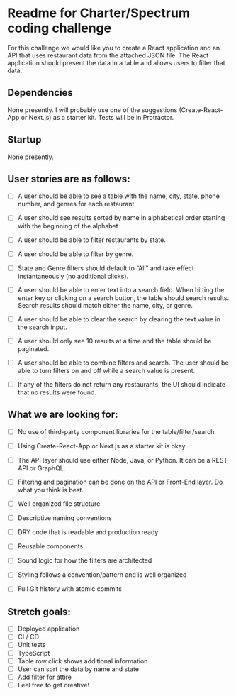 # Readme for Charter/Spectrum coding challenge
For this challenge we would like you to create a React application and an API that uses restaurant data from the attached JSON file. The React application should present the data in a table and allows users to filter that data.

## Dependencies
None presently. I will probably use one of the suggestions (Create-React-App or Next.js) as a starter kit. Tests will be in Protractor.


## Startup
None presently.

## User stories are as follows:
- [ ]  A user should be able to see a table with the name, city, state, phone number, and genres for each restaurant.
- [ ]  A user should see results sorted by name in alphabetical order starting with the beginning of the alphabet
- [ ]  A user should be able to filter restaurants by state.
- [ ]  A user should be able to filter by genre.
- [ ]  State and Genre filters should default to “All” and take effect instantaneously (no additional clicks).
- [ ]  A user should be able to enter text into a search field. When hitting the enter key or clicking on a search button, the table should search results. Search results should match either the name, city, or genre.
- [ ]  A user should be able to clear the search by clearing the text value in the search input.
- [ ]  A user should only see 10 results at a time and the table should be paginated.
- [ ]  A user should be able to combine filters and search. The user should be able to turn filters on and off while a search value is present.
- [ ]  If any of the filters do not return any restaurants, the UI should indicate that no results were found.


## What we are looking for:
- [ ]  No use of third-party component libraries for the table/filter/search.
- [ ]  Using Create-React-App or Next.js as a starter kit is okay.
- [ ]  The API layer should use either Node, Java, or Python. It can be a REST API or GraphQL.
- [ ]  Filtering and pagination can be done on the API or Front-End layer. Do what you think is best.
- [ ]  Well organized file structure
- [ ]  Descriptive naming conventions
- [ ]  DRY code that is readable and production ready
- [ ]  Reusable components
- [ ]  Sound logic for how the filters are architected
- [ ]  Styling follows a convention/pattern and is well organized
- [ ]  Full Git history with atomic commits


## Stretch goals:
- [ ]  Deployed application
- [ ]  CI / CD
- [ ]  Unit tests
- [ ]  TypeScript
- [ ]  Table row click shows additional information
- [ ]  User can sort the data by name and state
- [ ]  Add filter for attire
- [ ]  Feel free to get creative!